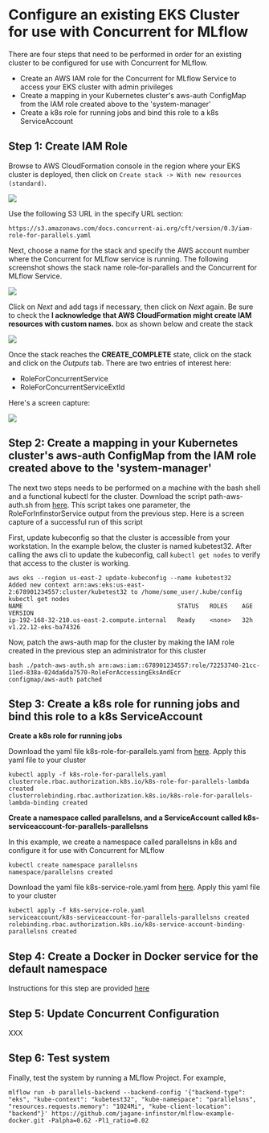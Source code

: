 # Configure an existing EKS Cluster for use with Concurrent for MLflow

There are four steps that need to be performed in order for an existing cluster to be configured for use with Concurrent for MLflow.

- Create an AWS IAM role for the Concurrent for MLflow Service to access your EKS cluster with admin privileges
- Create a mapping in your Kubernetes cluster's aws-auth ConfigMap from the IAM role created above to the 'system-manager' 
- Create a k8s role for running jobs and bind this role to a k8s ServiceAccount

## Step 1: Create IAM Role

Browse to AWS CloudFormation console in the region where your EKS cluster is deployed, then click on ``Create stack -> With new resources (standard)``.

[![](https://docs.concurrent-ai.org/images/install-existing-1.png?raw=true)](https://docs.concurrent-ai.org/images/install-existing-1.png?raw=true)

Use the following S3 URL in the specify URL section:

```
https://s3.amazonaws.com/docs.concurrent-ai.org/cft/version/0.3/iam-role-for-parallels.yaml
```

Next, choose a name for the stack and specify the AWS account number where the Concurrent for MLflow service is running. The following screenshot shows the stack name role-for-parallels and the Concurrent for MLflow Service.


[![](https://docs.concurrent-ai.org/images/install-existing-2.png?raw=true)](https://docs.concurrent-ai.org/images/install-existing-2.png?raw=true)


Click on *Next* and add tags if necessary, then click on *Next* again. Be sure to check the **I acknowledge that AWS CloudFormation might create IAM resources with custom names.** box as shown below and create the stack

[![](https://docs.concurrent-ai.org/images/install-existing-3.png?raw=true)](https://docs.concurrent-ai.org/images/install-existing-3.png?raw=true)

Once the stack reaches the **CREATE_COMPLETE** state, click on the stack and click on the *Outputs* tab. There are two entries of interest here:

- RoleForConcurrentService
- RoleForConcurrentServiceExtId

Here's a screen capture:

[![](https://docs.concurrent-ai.org/images/install-existing-4.png?raw=true)](https://docs.concurrent-ai.org/images/install-existing-4.png?raw=true)

## Step 2: Create a mapping in your Kubernetes cluster's aws-auth ConfigMap from the IAM role created above to the 'system-manager' 

The next two steps needs to be performed on a machine with the bash shell and a functional kubectl for the cluster. Download the script path-aws-auth.sh from [here](https://docs.concurrent-ai.org/scripts/patch-aws-auth.sh "Download patch-aws-auth.sh"). This script takes one parameter, the RoleForInfinstorService output from the previous step. Here is a screen capture of a successful run of this script

First, update kubeconfig so that the cluster is accessible from your workstation. In the example below, the cluster is named kubetest32. After calling the aws cli to update the kubeconfig, call ``kubectl get nodes`` to verify that access to the cluster is working.

```
aws eks --region us-east-2 update-kubeconfig --name kubetest32
Added new context arn:aws:eks:us-east-2:678901234557:cluster/kubetest32 to /home/some_user/.kube/config
kubectl get nodes
NAME                                           STATUS   ROLES    AGE   VERSION
ip-192-168-32-210.us-east-2.compute.internal   Ready    <none>   32h   v1.22.12-eks-ba74326
```

Now, patch the aws-auth map for the cluster by making the IAM role created in the previous step an administrator for this cluster

```
bash ./patch-aws-auth.sh arn:aws:iam::678901234557:role/72253740-21cc-11ed-838a-024da6da7570-RoleForAccessingEksAndEcr
configmap/aws-auth patched

```

## Step 3: Create a k8s role for running jobs and bind this role to a k8s ServiceAccount

**Create a k8s role for running jobs**

Download the yaml file k8s-role-for-parallels.yaml from [here](https://docs.concurrent-ai.org/scripts/k8s-role-for-parallels.yaml "Download k8s-role-for-parallels.yaml"). Apply this yaml file to your cluster

```
kubectl apply -f k8s-role-for-parallels.yaml
clusterrole.rbac.authorization.k8s.io/k8s-role-for-parallels-lambda created
clusterrolebinding.rbac.authorization.k8s.io/k8s-role-for-parallels-lambda-binding created
```

**Create a namespace called parallelsns, and a ServiceAccount called k8s-serviceaccount-for-parallels-parallelsns**

In this example, we create a namespace called parallelsns in k8s and configure it for use with Concurrent for MLflow

```
kubectl create namespace parallelsns
namespace/parallelsns created
```

Download the yaml file k8s-service-role.yaml from [here](https://docs.concurrent-ai.org/scripts/k8s-service-role.yaml "Download k8s-service-role.yaml"). Apply this yaml file to your cluster

```
kubectl apply -f k8s-service-role.yaml 
serviceaccount/k8s-serviceaccount-for-parallels-parallelsns created
rolebinding.rbac.authorization.k8s.io/k8s-service-account-binding-parallelsns created

```

## Step 4: Create a Docker in Docker service for the default namespace

Instructions for this step are provided [here](/files/create-dind/ "Create Docker In Docker Service")

## Step 5: Update Concurrent Configuration

XXX

## Step 6: Test system

Finally, test the system by running a MLflow Project. For example,

```
mlflow run -b parallels-backend --backend-config '{"backend-type": "eks", "kube-context": "kubetest32", "kube-namespace": "parallelsns", "resources.requests.memory": "1024Mi", "kube-client-location": "backend"}' https://github.com/jagane-infinstor/mlflow-example-docker.git -Palpha=0.62 -Pl1_ratio=0.02
```
